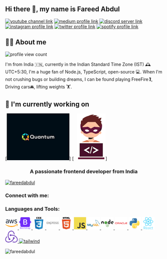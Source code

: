 ## Hi there 👋, my name is Fareed Abdul

[![youtube channel link](https://img.shields.io/badge/YouTube-FF0000?style=for-the-badge&logo=youtube&logoColor=white)]()
[![medium profile link](https://img.shields.io/badge/Medium-12100E?style=for-the-badge&logo=medium&logoColor=white)]()
[![discord server link](https://img.shields.io/badge/Discord-7289DA?style=for-the-badge&logo=discord&logoColor=white)]()
[![instagram profile link](https://img.shields.io/badge/Instagram-E4405F?style=for-the-badge&logo=instagram&logoColor=white)]()
[![twitter profile link](https://img.shields.io/badge/Twitter-1DA1F2?style=for-the-badge&logo=twitter&logoColor=white)]()
[![spotify profile link](https://img.shields.io/badge/Spotify-1ED760?&style=for-the-badge&logo=spotify&logoColor=white)]()

## 🙋‍♂️ About me

![profile view count](https://komarev.com/ghpvc/?username=bobbyg603)

I'm from India 🇮🇳, currently in the Indian Standard Time Zone (IST) 🕰️ UTC+5:30, I'm a huge fan of Node.js, TypeScript, open-source 💻. When I'm not crushing bugs or building dreams, I can be found playing FreeFire🏌️, Driving cars🚘, lifting weights 🏋️.

## 🔭 I'm currently working on

[<img src="assets/q1 (1).png" alt="bugsplat slingshot" height="150px">]
[<img src="assets/wdh-logo.png" alt="third image" height="150px" style="margin-left: 10px;">]

<h3 align="center">A passionate frontend developer from India</h3>


<p align="left"> <a href="https://github.com/ryo-ma/github-profile-trophy"><img src="https://github-profile-trophy.vercel.app/?username=fareedabdul" alt="fareedabdul" /></a> </p>

<h3 align="left">Connect with me:</h3>
<p align="left">
</p>

<h3 align="left">Languages and Tools:</h3>
<p align="left"> <a href="https://aws.amazon.com" target="_blank" rel="noreferrer"> <img src="https://raw.githubusercontent.com/devicons/devicon/master/icons/amazonwebservices/amazonwebservices-original-wordmark.svg" alt="aws" width="40" height="40"/> </a> <a href="https://getbootstrap.com" target="_blank" rel="noreferrer"> <img src="https://raw.githubusercontent.com/devicons/devicon/master/icons/bootstrap/bootstrap-plain-wordmark.svg" alt="bootstrap" width="40" height="40"/> </a> <a href="https://www.w3schools.com/css/" target="_blank" rel="noreferrer"> <img src="https://raw.githubusercontent.com/devicons/devicon/master/icons/css3/css3-original-wordmark.svg" alt="css3" width="40" height="40"/> </a> <a href="https://expressjs.com" target="_blank" rel="noreferrer"> <img src="https://raw.githubusercontent.com/devicons/devicon/master/icons/express/express-original-wordmark.svg" alt="express" width="40" height="40"/> </a> <a href="https://www.w3.org/html/" target="_blank" rel="noreferrer"> <img src="https://raw.githubusercontent.com/devicons/devicon/master/icons/html5/html5-original-wordmark.svg" alt="html5" width="40" height="40"/> </a> <a href="https://developer.mozilla.org/en-US/docs/Web/JavaScript" target="_blank" rel="noreferrer"> <img src="https://raw.githubusercontent.com/devicons/devicon/master/icons/javascript/javascript-original.svg" alt="javascript" width="40" height="40"/> </a> <a href="https://www.mysql.com/" target="_blank" rel="noreferrer"> <img src="https://raw.githubusercontent.com/devicons/devicon/master/icons/mysql/mysql-original-wordmark.svg" alt="mysql" width="40" height="40"/> </a> <a href="https://nodejs.org" target="_blank" rel="noreferrer"> <img src="https://raw.githubusercontent.com/devicons/devicon/master/icons/nodejs/nodejs-original-wordmark.svg" alt="nodejs" width="40" height="40"/> </a> <a href="https://www.oracle.com/" target="_blank" rel="noreferrer"> <img src="https://raw.githubusercontent.com/devicons/devicon/master/icons/oracle/oracle-original.svg" alt="oracle" width="40" height="40"/> </a> <a href="https://www.python.org" target="_blank" rel="noreferrer"> <img src="https://raw.githubusercontent.com/devicons/devicon/master/icons/python/python-original.svg" alt="python" width="40" height="40"/> </a> <a href="https://reactjs.org/" target="_blank" rel="noreferrer"> <img src="https://raw.githubusercontent.com/devicons/devicon/master/icons/react/react-original-wordmark.svg" alt="react" width="40" height="40"/> </a> <a href="https://redux.js.org" target="_blank" rel="noreferrer"> <img src="https://raw.githubusercontent.com/devicons/devicon/master/icons/redux/redux-original.svg" alt="redux" width="40" height="40"/> </a> <a href="https://tailwindcss.com/" target="_blank" rel="noreferrer"> <img src="https://www.vectorlogo.zone/logos/tailwindcss/tailwindcss-icon.svg" alt="tailwind" width="40" height="40"/> </a> </p>

<p><img align="center" src="https://github-readme-stats.vercel.app/api/top-langs?username=fareedabdul&show_icons=true&locale=en&layout=compact" alt="fareedabdul" /></p>



